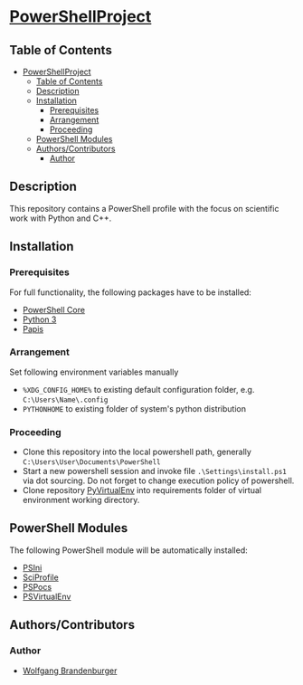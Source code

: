 # [PowerShellProject](https://github.com/wbrandenburger/PowerShellProject)

## Table of Contents

- [PowerShellProject](#powershellproject)
  - [Table of Contents](#table-of-contents)
  - [Description](#description)
  - [Installation](#installation)
    - [Prerequisites](#prerequisites)
    - [Arrangement](#arrangement)
    - [Proceeding](#proceeding)
  - [PowerShell Modules](#powershell-modules)
  - [Authors/Contributors](#authorscontributors)
    - [Author](#author)

## Description

This repository contains a PowerShell profile with the focus on scientific work with Python and C++.

## Installation

### Prerequisites

For full functionality, the following packages have to be installed:

- [PowerShell Core](https://github.com/PowerShell/PowerShell)
- [Python 3](https://www.python.org/)
- [Papis](https://github.com/papis/papis)

### Arrangement

Set following environment variables manually

- `%XDG_CONFIG_HOME%` to existing default configuration folder, e.g. `C:\Users\Name\.config`
- `PYTHONHOME` to existing folder of system's python distribution

### Proceeding

- Clone this repository into the local powershell path, generally `C:\Users\User\Documents\PowerShell`
- Start a new powershell session and invoke file `.\Settings\install.ps1` via dot sourcing. Do not forget to change execution policy of powershell.
- Clone repository [PyVirtualEnv](https://github.com/wbrandenburger/PyVirtualEnv) into requirements folder of virtual environment working directory.

## PowerShell Modules

The following PowerShell module will be automatically installed:

- [PSIni](https://github.com/lipkau/PsIni)
- [SciProfile](https://github.com/wbrandenburger/SciProfile)
- [PSPocs](https://github.com/wbrandenburger/PSPocs)
- [PSVirtualEnv](https://github.com/wbrandenburger/PSVirtualEnv)

## Authors/Contributors

### Author

- [Wolfgang Brandenburger](https://github.com/wbrandenburger)
